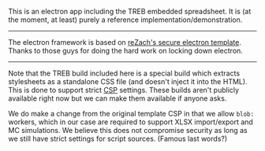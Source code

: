 

This is an electron app including the TREB embedded spreadsheet. It is (at
the moment, at least) purely a reference implementation/demonstration. 


---

The electron framework is based on [reZach's secure electron template][2].
Thanks to those guys for doing the hard work on locking down electron.


---

Note that the TREB build included here is a special build which extracts
stylesheets as a standalone CSS file (and doesn't inject it into the HTML). 
This is done to support strict [CSP][1] settings. These builds aren't publicly 
available right now but we can make them available if anyone asks.

We do make a change from the original template CSP in that we allow `blob:` 
workers, which in our case are required to support XLSX import/export and MC 
simulations. We believe this does not compromise security as long as we still
have strict settings for script sources. (Famous last words?)

[1]: https://developer.mozilla.org/en-US/docs/Web/HTTP/CSP
[2]: https://github.com/reZach/secure-electron-template

